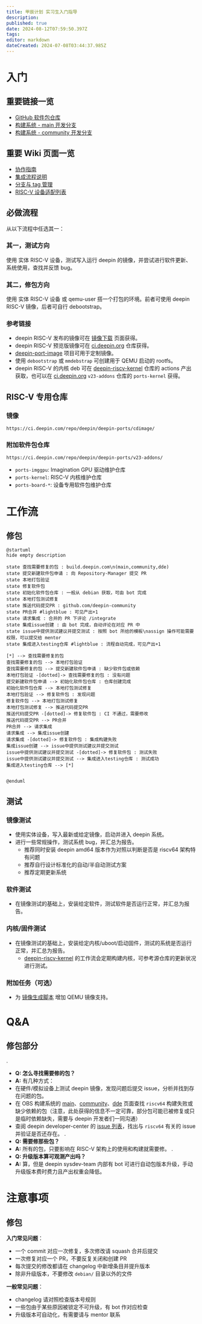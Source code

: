 ```yaml
---
title: 甲辰计划 实习生入门指导
description: 
published: true
date: 2024-08-12T07:59:50.397Z
tags: 
editor: markdown
dateCreated: 2024-07-08T03:44:37.985Z
---
```


# 入门

## 重要链接一览

- [GitHub 软件包仓库](https://github.com/deepin-community/)
- [构建系统 - main 开发分支](https://build.deepin.com/project/show/deepin:Develop:main)
- [构建系统 - community 开发分支](https://build.deepin.com/project/show/deepin:Develop:community)

## 重要 Wiki 页面一览

- [协作指南](https://wiki.deepin.org/zh/05_HOW-TO/06_%E5%8F%82%E4%B8%8Edeepin%E8%B4%A1%E7%8C%AE%E7%9B%B8%E5%85%B3/deepin-community%E5%8D%8F%E4%BD%9C%E6%B5%81%E7%A8%8B)
- [集成流程说明](https://wiki.deepin.org/zh/03_%E6%8A%80%E6%9C%AF%E8%A7%84%E8%8C%83/00_%E8%BD%AF%E4%BB%B6%E5%8C%85%E4%B8%8E%E4%BB%93%E5%BA%93%E7%AE%A1%E7%90%86%E8%A7%84%E8%8C%83/%E9%9B%86%E6%88%90%E8%AF%B4%E6%98%8E)
- [分支与 tag 管理](https://wiki.deepin.org/zh/03_%E6%8A%80%E6%9C%AF%E8%A7%84%E8%8C%83/03_%E5%85%B6%E4%BB%96%E8%A7%84%E8%8C%83/deepin-community%E5%88%86%E6%94%AF%E4%B8%8ETag%E7%AE%A1%E7%90%86)
- [RISC-V 设备适配列表](https://wiki.deepin.org/zh/02_%E7%A1%AC%E4%BB%B6wiki/01_%E8%AE%BE%E5%A4%87%E9%80%82%E9%85%8D%E5%88%97%E8%A1%A8/deepin%E5%A4%9A%E6%9E%B6%E6%9E%84%E9%80%82%E9%85%8D%E6%9C%BA%E5%9E%8B%E6%B8%85%E5%8D%95)

## 必做流程

从以下流程中任选其一：

### 其一，测试方向

使用 实体 RISC-V 设备，测试写入运行 deepin 的镜像，并尝试进行软件更新、系统使用，查找并反馈 bug。

### 其二，修包方向

使用 实体 RISC-V 设备 或 qemu-user 搭一个打包的环境。前者可使用 deepin RISC-V 镜像，后者可自行 debootstrap。

### 参考链接

- deepin RISC-V 发布的镜像可在 [镜像下载](https://www.deepin.org/download/) 页面获得。
- deepin RISC-V 预览版镜像可在 [ci.deepin.org](https://ci.deepin.com/repo/deepin/deepin-ports/cdimage/) 仓库获得。
- [deepin-port-image](https://github.com/YukariChiba/deepin-ports-image/) 项目可用于定制镜像。
- 使用 `debootstrap` 或 `mmdebstrap` 可创建用于 QEMU 启动的 rootfs。
- deepin RISC-V 的内核 deb 可在 [deepin-riscv-kernel](https://github.com/deepin-community/deepin-riscv-kernel/) 仓库的 actions 产出获取，也可以在 [ci.deepin.org](https://ci.deepin.com/repo/deepin/deepin-ports/v23-addons/) `v23-addons` 仓库的 `ports-kernel` 获得。

## RISC-V 专用仓库

### 镜像

`https://ci.deepin.com/repo/deepin/deepin-ports/cdimage/`

### 附加软件包仓库

`https://ci.deepin.com/repo/deepin/deepin-ports/v23-addons/`

- `ports-imggpu`: Imagination GPU 驱动维护仓库
- `ports-kernel`: RISC-V 内核维护仓库
- `ports-board-*`: 设备专用软件包维护仓库

# 工作流

## 修包

```plantuml
@startuml
hide empty description

state 查找需要修复的包 : build.deepin.com\n(main,community,dde)
state 提交新建软件包申请 : 向 Repository-Manager 提交 PR
state 本地打包验证
state 修复软件包
state 初始化软件包仓库 : 一般从 debian 获取，可由 bot 完成
state 本地打包测试修复
state 推送代码提交PR : github.com/deepin-community
state PR合并 #lightblue : 可见产出+1
state 请求集成 : 合并的 PR 下评论 /integrate
state 集成issue创建 : 由 bot 完成，自动评论在对应 PR 中
state issue中提供测试建议并提交测试 : 按照 bot 所给的模板\nassign 操作可能需要权限，可以提交给 mentor
state 集成进入testing仓库 #lightblue : 流程自动完成，可见产出+1

[*] --> 查找需要修复的包
查找需要修复的包 --> 本地打包验证
查找需要修复的包 --> 提交新建软件包申请 : 缺少软件包或依赖
本地打包验证 -[dotted]-> 查找需要修复的包 : 没有问题
提交新建软件包申请 --> 初始化软件包仓库 : 仓库创建完成
初始化软件包仓库 --> 本地打包测试修复
本地打包验证 --> 修复软件包 : 发现问题
修复软件包 --> 本地打包测试修复
本地打包测试修复 --> 推送代码提交PR
推送代码提交PR -[dotted]-> 修复软件包 : CI 不通过，需要修改
推送代码提交PR --> PR合并
PR合并 --> 请求集成
请求集成 --> 集成issue创建
请求集成 -[dotted]-> 修复软件包 : 集成构建失败
集成issue创建 --> issue中提供测试建议并提交测试
issue中提供测试建议并提交测试 -[dotted]-> 修复软件包 : 测试失败
issue中提供测试建议并提交测试 --> 集成进入testing仓库 : 测试成功
集成进入testing仓库 --> [*]


@enduml
```

## 测试

### 镜像测试

- 使用实体设备，写入最新或给定镜像，启动并进入 deepin 系统。
- 进行一些常规操作，测试系统 bug，并汇总为报告。
	- 推荐同时安装 deepin amd64 版本作为对照以判断是否是 riscv64 架构特有问题
  - 推荐自行设计标准化的自动/半自动测试方案
  - 推荐定期更新系统

### 软件测试

- 在镜像测试的基础上，安装给定软件，测试软件是否运行正常，并汇总为报告。

### 内核/固件测试

- 在镜像测试的基础上，安装给定内核/uboot/启动固件，测试的系统是否运行正常，并汇总为报告。
	- [deepin-riscv-kernel](https://github.com/deepin-community/deepin-riscv-kernel/) 的工作流会定期构建内核，可参考源仓库的更新状况进行测试。

### 附加任务（可选）

- 为 [镜像生成脚本](https://github.com/YukariChiba/deepin-ports-image/) 增加 QEMU 镜像支持。

# Q&A

## 修包部分

.
  - **Q: 怎么寻找需要修的包？**
  - **A:** 有几种方式：
  - 在硬件/模拟设备上测试 deepin 镜像，发现问题后提交 issue，分析并找到存在问题的包。
  - 在 OBS 构建系统的 [main](https://build.deepin.com/project/show/deepin:Develop:main)、[community](https://build.deepin.com/project/show/deepin:Develop:community)、[dde](https://build.deepin.com/project/show/deepin:Develop:dde) 页面查找 `riscv64` 构建失败或缺少依赖的包（注意，此处获得的信息不一定可靠，部分包可能已被修复或只是临时依赖缺失，需要与 deepin 开发者们一同沟通）
  - 查阅 deepin developer-center 的 [issue 列表](https://github.com/linuxdeepin/developer-center/issues)，找出与 `riscv64` 有关的 issue 并验证是否还存在。
.
  - **Q: 需要修那些包？**
  - **A:** 所有的包，只要影响在 RISC-V 架构上的使用和构建就需要修。
.
  - **Q: 升级版本算可观测产出吗？**
  - **A:** 算，但是 deepin sysdev-team 内部有 bot 可进行自动包版本升级，手动升级版本费时费力且产出权重会降低。

# 注意事项

## 修包

**入门常见问题**：
- 一个 commit 对应一次修复，多次修改请 squash 合并后提交
- 一次修复对应一个 PR，不要反复关闭和创建 PR
- 每次提交的修改都请在 changelog 中新增条目并提升版本
- 除非升级版本，不要修改 `debian/` 目录以外的文件

**一般常见问题**：
- changelog 请对照检查版本号规则
- 一些包由于某些原因被锁定不可升级，有 bot 作对应检查
- 升级版本可自动化，有需要请与 mentor 联系